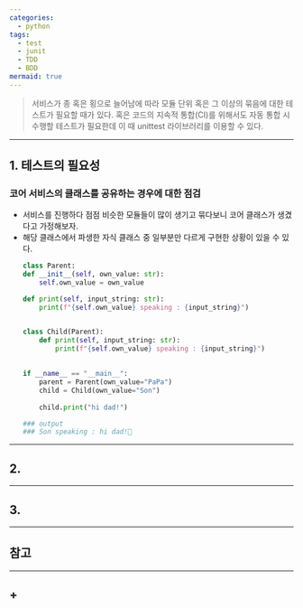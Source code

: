 ```yaml
---
categories:
  - python
tags:
  - test
  - junit
  - TDD
  - BDD
mermaid: true
---
```

> 서비스가 종 혹은 횡으로 늘어남에 따라 모듈 단위 혹은 그 이상의 묶음에 대한 테스트가 필요할 때가 있다. 혹은 코드의 지속적 통합(CI)를 위해서도 자동 통합 시 수행할 테스트가 필요한데 이 때 unittest 라이브러리를 이용할 수 있다.
---

## 1. 테스트의 필요성
### 코어 서비스의 클래스를 공유하는 경우에 대한 점검
- 서비스를 진행하다 점점 비슷한 모듈들이 많이 생기고 묶다보니 코어 클래스가 생겼다고 가정해보자.
- 해당 클래스에서 파생한 자식 클래스 중 일부분만 다르게 구현한 상황이 있을 수 있다.
	```python
	class Parent:  
    def __init__(self, own_value: str):  
        self.own_value = own_value  
  
    def print(self, input_string: str):  
        print(f"{self.own_value} speaking : {input_string}")  
  
  
	class Child(Parent):  
	    def print(self, input_string: str):  
	        print(f"{self.own_value} speaking : {input_string}")  
	  
	  
	if __name__ == "__main__":  
	    parent = Parent(own_value="PaPa")  
	    child = Child(own_value="Son")  
	  
	    child.print("hi dad!")
	
	### output
	### Son speaking : hi dad!
	```

---

## 2. 

---

## 3. 

---

## 참고 

---
## +
